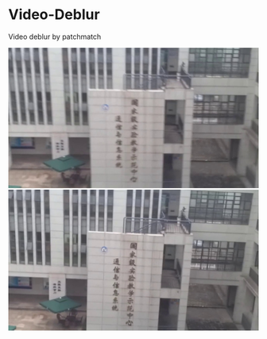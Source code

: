 # Video-Deblur
Video deblur by patchmatch

![image text](demo1/building_blur.jpg)
![image text](demo1/building_sharp.jpg)


